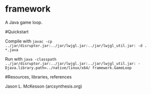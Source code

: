 framework
=========

A Java game loop.

#Quickstart

Compile with
```javac -cp ../jar/disruptor.jar:../jar/lwjgl.jar:../jar/lwjgl_util.jar: -d . *.java```

Run with
```java -classpath ../jar/disruptor.jar:../jar/lwjgl.jar:../jar/lwjgl_util.jar: -Djava.library.path=../native/linux/x64/ framework.GameLoop```

#Resources, libraries, references

Jason L. McKesson (arcsynthesis.org)

